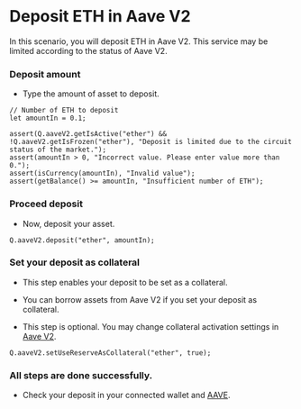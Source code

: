 ```meta-Currency
```

# Deposit ETH in Aave V2

In this scenario, you will deposit ETH in Aave V2. This service may be limited according to the status of Aave V2.

### Deposit amount

- Type the amount of asset to deposit.

```input ETH
// Number of ETH to deposit
let amountIn = 0.1;
```

```input-Verify
assert(Q.aaveV2.getIsActive("ether") && !Q.aaveV2.getIsFrozen("ether"), "Deposit is limited due to the circuit status of the market.");
assert(amountIn > 0, "Incorrect value. Please enter value more than 0.");
assert(isCurrency(amountIn), "Invalid value");
assert(getBalance() >= amountIn, "Insufficient number of ETH");
```

### Proceed deposit

- Now, deposit your asset.

```taster
Q.aaveV2.deposit("ether", amountIn);
```

### Set your deposit as collateral

- This step enables your deposit to be set as a collateral.

- You can borrow assets from Aave V2 if you set your deposit as collateral.
- This step is optional. You may change collateral activation settings in [Aave V2](https://app.aave.com/#/dashboard).

```taster
Q.aaveV2.setUseReserveAsCollateral("ether", true);
```

### All steps are done successfully.

- Check your deposit in your connected wallet and [AAVE](https://app.aave.com/#/dashboard).
